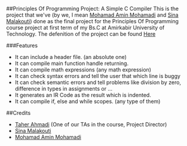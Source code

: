 ##Principles Of Programming Project: A Simple C Compiler
This is the project that we've (by we, I mean [Mohamad Amin Mohamadi](https://github.com/mohamad-amin) and [Sina Malakouti](https://github.com/sinamalakouti)) done as the final project for the Principles Of Programming course project at first term of my Bs.C at Amirkabir University of Technology. The defenition of the project can be found [Here](https://docs.google.com/document/d/1D-MFa1RVTy0HIkYIVcdTajutvOECovMbussxOr5XAAI/edit)

###Features
* It can include a header file. (an absolute one)
* It can compile main function handle returning.
* It can compile math expressions (any math expression)
* It can check syntax errors and tell the user that which line is buggy
* It can check semantic errors and tell problems like division by zero, difference in types in assignments or ...
* It generates an IR Code as the result which is indented.
* It can compile if, else and while scopes. (any type of them)

##Credits
* [Taher Ahmadi](https://github.com/taherahmadi) (One of our TAs in the course, Project Director)
* [Sina Malakouti](https://github.com/sinamalakouti)
* [Mohamad Amin Mohamadi](https://github.com/mohamad-amin)
